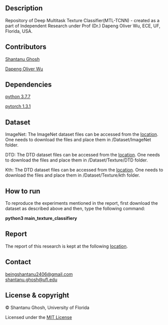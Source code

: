 ## Description
Repository of Deep Multitask Texture Classifier(MTL-TCNN) - created as a part of Independent Research under Prof (Dr.) Dapeng Oliver Wu, ECE, UF, Florida, USA.

## Contributors
[Shantanu Ghosh](https://www.linkedin.com/in/shantanu-ghosh-b369783a/)

[Dapeng Oliver Wu](http://www.wu.ece.ufl.edu/)

## Dependencies
[python 3.7.7](https://www.python.org/downloads/release/python-374/)

[pytorch 1.3.1](https://pytorch.org/get-started/previous-versions/)

## Dataset 
ImageNet:
The ImageNet dataset files can be accessed from the [location](https://uflorida-my.sharepoint.com/personal/shantanughosh_ufl_edu/_layouts/15/onedrive.aspx?id=%2Fpersonal%2Fshantanughosh%5Fufl%5Fedu%2FDocuments%2FTexture%5FDataset%2FDataset%2FImageNet).
One needs to download the files and place them in /Dataset/ImageNet folder.

DTD:
The DTD dataset files can be accessed from the [location](https://uflorida-my.sharepoint.com/personal/shantanughosh_ufl_edu/_layouts/15/onedrive.aspx?id=%2Fpersonal%2Fshantanughosh%5Fufl%5Fedu%2FDocuments%2FTexture%5FDataset%2FDataset%2FTexture%2FDTD).
One needs to download the files and place them in /Dataset/Texture/DTD folder.

Kth:
The DTD dataset files can be accessed from the [location](https://uflorida-my.sharepoint.com/personal/shantanughosh_ufl_edu/_layouts/15/onedrive.aspx?id=%2Fpersonal%2Fshantanughosh%5Fufl%5Fedu%2FDocuments%2FTexture%5FDataset%2FDataset%2FTexture%2Fkth).
One needs to download the files and place them in /Dataset/Texture/kth folder.

## How to run
To reproduce the experiments mentioned in the report, first download the dataset as described above and then, type the following
command: 

<b>python3 main_texture_classifiery</b>

## Report
The report of this research is kept at the following [location](https://github.com/Shantanu48114860/MTL-TCNN3/blob/master/Report/Texture_Classification.pdf).


## Contact
beingshantanu2406@gmail.com <br/>
shantanu.ghosh@ufl.edu

## License & copyright
© Shantanu Ghosh, University of Florida

Licensed under the [MIT License](LICENSE)
